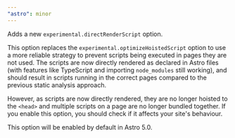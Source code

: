 ```yaml
---
"astro": minor
---
```


Adds a new `experimental.directRenderScript` option.

This option replaces the `experimental.optimizeHoistedScript` option to use a more reliable strategy to prevent scripts being executed in pages they are not used. The scripts are now directly rendered as declared in Astro files (with features like TypeScript and importing `node_modules` still working), and should result in scripts running in the correct pages compared to the previous static analysis approach.

However, as scripts are now directly rendered, they are no longer hoisted to the `<head>` and multiple scripts on a page are no longer bundled together. If you enable this option, you should check if it affects your site's behaviour.

This option will be enabled by default in Astro 5.0.
